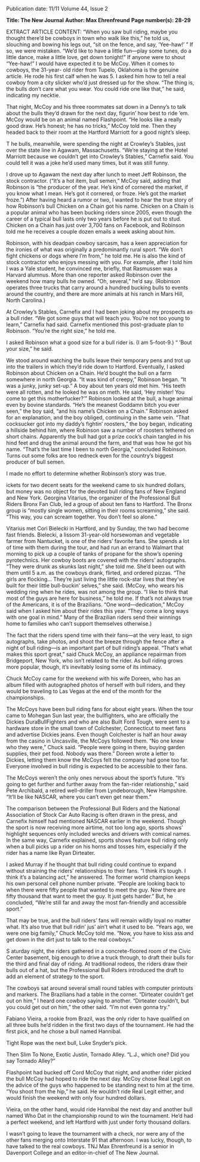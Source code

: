 Publication date: 11/11
Volume 44, Issue 2

**Title: The New Journal**
**Author: Max Ehrenfreund**
**Page number(s): 28-29**

EXTRACT ARTICLE CONTENT:
“When you saw bull riding, maybe 
you thought there’d be cowboys in town 
who walk like this,” he told us, slouching 
and bowing his legs out, “sit on the 
fence, and say, ‘Yee-haw!’ ” If so, we 
were mistaken. “We’d like to have a little 
fun—play some tunes, do a little dance, 
make a little love, get down tonight!”
If anyone were to shout “Yee-haw!” 
I would have expected it to be McCoy. 
When it comes to cowboys, the 31-year-
old rider from Tupelo, Oklahoma is the 
genuine article. He rode his first calf 
when he was 5. I asked him how to tell 
a real cowboy from a city slicker who’d 
just dressed up for the show. “The thing 
is, the bulls don’t care what you wear. 
You could ride one like that,” he said, 
indicating my necktie.


That night, McCoy and his three 
roommates sat down in a Denny’s to 
talk about the bulls they’d drawn for the 
next day, figurin’ how best to ride ’em. 
McCoy would be on an animal named 
Flashpoint. “He looks like a really good 
draw. He’s honest; he has no tricks,” 
McCoy told me. Then they headed back 
to their room at the Hartford Marriott 
for a good night’s sleep.


T
he bulls, meanwhile, were spending 
the night at Crowley’s Stables, 
just over the state line in Agawam, 
Massachusetts. “We’re staying at the 
Hotel Marriott because we couldn’t get 
into Crowley’s Stables,” Carnefix said. 
You could tell it was a joke he’d used 
many times, but it was still funny.


I drove up to Agawam the next 
day after lunch to meet Jeff Robinson, 
the stock contractor. (“It’s a hot item, 
bull semen,” McCoy said, adding that 
Robinson is “the producer of the year. 
He’s kind of cornered the market, if 
you know what I mean. He’s got it 
cornered, or froze. He’s got the market 
froze.”) After having heard a rumor or 
two, I wanted to hear the true story of 
how Robinson’s bull Chicken on a Chain 
got his name. Chicken on a Chain is a 
popular animal who has been bucking 
riders since 2005, even though the career 
of a typical bull lasts only two years 
before he is put out to stud. Chicken 
on a Chain has just over 3,700 fans on 
Facebook, and Robinson told me he 
receives a couple dozen emails a week 
asking about him.


Robinson, 
with 
his 
deadpan 
cowboy sarcasm, has a keen appreciation 
for the ironies of what was originally a 
predominantly rural sport. “We don’t 
fight chickens or dogs where I’m from,” 
he told me. He is also the kind of stock 
contractor who enjoys messing with 
you. For example, after I told him I 
was a Yale student, he convinced me, 
briefly, that Rasmussen was a Harvard 
alumnus. More than one reporter asked 
Robinson over the weekend how many 
bulls he owned. “Oh, several,” he’d say. 
(Robinson operates three trucks that 
carry around a hundred bucking bulls to 
events around the country, and there are 
more animals at his ranch in Mars Hill, 
North Carolina.)


At Crowley’s Stables, Carnefix and 
I had been joking about my prospects 
as a bull rider. “We got some guys that 
will teach you. You’re not too young 
to learn,” Carnefix had said. Carnefix 
mentioned this post-graduate plan to 
Robinson. “You’re the right size,” he 
told me.


I asked Robinson what a good size 
for a bull rider is. (I am 5-foot-9.)
“ ’Bout your size,” he said.


We stood around watching the 
bulls leave their temporary pens and 
trot up into the trailers in which they’d 
ride down to Hartford. Eventually, I 
asked Robinson about Chicken on a 
Chain. He’d bought the bull on a farm 
somewhere in north Georgia.
“It was kind of creepy,” Robinson 
began. “It was a junky, junky set-up.” A 
boy about ten years old met him. “His 
teeth were all rotten, and he looked 
he was on meth. He said, ‘Hey mister! 
You come to get this motherfucker?’” 
Robinson looked at the bull, a huge 
animal even by bovine standards. “He’s 
the meanest Goddamn bitch you ever 
seen,” the boy said, “and his name’s 
Chicken on a Chain.” Robinson asked 
for an explanation, and the boy obliged, 
continuing in the same vein. “That 
cocksucker got into my daddy’s fightin’ 
roosters,” the boy began, indicating a 
hillside behind him, where Robinson 
saw a number of roosters tethered on 
short chains. Apparently the bull had got 
a prize cock’s chain tangled in his hind 
feet and drug the animal around the 
farm, and that was how he got his name.
“That’s the last time I been to north 
Georgia,” concluded Robinson. Turns 
out some folks are too redneck even for 
the country’s biggest producer of bull 
semen. 


I made no effort to determine 
whether Robinson’s story was true.


ickets for two decent seats for 
the weekend came to six hundred 
dollars, but money was no object for the 
devoted bull riding fans of New England 
and New York. Georgina Vitarius, 
the organizer of the Professional Bull 
Riders Bronx Fan Club, led a group of 
about ten fans to Hartford. The Bronx 
group is “mostly single women, sitting in 
their rooms screaming,” she said. “This 
way, you can scream together. You don’t 
feel so alone.”


Vitarius met Cori Bielecki in 
Hartford, and by Sunday, the two had 
become fast friends. Bielecki, a lissom 
31-year-old horsewoman and vegetable 
farmer from Nantucket, is one of the 
riders’ favorite fans. She spends a lot of 
time with them during the tour, and had 
run an errand to Walmart that morning 
to pick up a couple of tanks of propane 
for the show’s opening pyrotechnics. 
Her cowboy boots are covered with the 
riders’ autographs.
“They were drunk as skunks last 
night,” she told me. She’d been out with 
them until 5 a.m. as the cowboys drank, 
flirted, and ordered pizzas. “The girls are 
flocking… They’re just living the little 
rock-star lives that they’ve built for their 
little bull-buckin’ selves,” she said. 
(McCoy, who wears his wedding ring 
when he rides, was not among the group. 
“I like to think that most of the guys are 
here for business,” he told me. If that’s 
not always true of the Americans, it is of 
the Brazilians. “One word—dedication,” 
McCoy said when I asked him about 
their rides this year. “They come a long 
ways with one goal in mind.” Many of 
the Brazilian riders send their winnings 
home to families who can’t support 
themselves otherwise.)


The fact that the riders spend time 
with their fans—at the very least, to sign 
autographs, take photos, and shoot the 
breeze through the fence after a night 
of bull riding—is an important part of 
bull riding’s appeal. “That’s what makes 
this sport great,” said Chuck McCoy, an 
appliance repairman from Bridgeport, 
New York, who isn’t related to the rider. 
As bull riding grows more popular, 
though, it’s inevitably losing some of its 
intimacy.


Chuck McCoy came for the weekend 
with his wife Doreen, who has an album 
filled with autographed photos of 
herself with bull riders, and they would 
be traveling to Las Vegas at the end of 
the month for the championships.


The McCoys have been bull riding 
fans for about eight years. When the 
tour came to Mohegan Sun last year, the 
bullfighters, who are officially the Dickies 
DuraBullFighters and who are also Built 
Ford Tough, were sent to a hardware 
store in the small town of Colchester, 
Connecticut to meet fans and advertise 
Dickies jeans. Even though Colchester 
is half an hour away from the casino in 
Uncasville, the McCoys followed them.
“No one knew who they were,” 
Chuck said. “People were going in there, 
buying garden supplies, their pet food. 
Nobody was there.” Doreen wrote a 
letter to Dickies, letting them know the 
McCoys felt the company had gone too 
far. Everyone involved in bull riding is 
expected to be accessible to their fans.


The McCoys weren’t the only ones 
nervous about the sport’s future. “It’s 
going to get further and further away 
from the fan-rider relationship,” said 
Pete Archibald, a retired well-driller 
from Lyndeborough, New Hampshire. 
“It’ll be like NASCAR, where you can’t 
even get near them.”


The 
comparison 
between 
the 
Professional Bull Riders and the National 
Association of Stock Car Auto Racing is 
often drawn in the press, and Carnefix 
himself 
had 
mentioned 
NASCAR 
earlier in the weekend. Though the 
sport is now receiving more airtime, not 
too long ago, sports shows’ highlight 
sequences only included wrecks and 
drivers with comical names. In the same 
way, Carnefix explained, sports shows 
feature bull riding only when a bull picks 
up a rider on his horns and tosses him, 
especially if the rider has a name like 
Ryan Dirteater.


I asked Murray if he thought that 
bull riding could continue to expand 
without straining the riders’ relationships 
to their fans. “I think it’s tough. I think 
it’s a balancing act,” he answered. The 
former world champion keeps his own 
personal cell phone number private. 
“People are looking back to when there 
were fifty people that wanted to meet 
the guy. Now there are fifty thousand 
that want to meet the guy. It just gets 
harder.” But, he concluded, “We’re still 
far and away the most fan-friendly and 
accessible sport.”


That may be true, and the bull 
riders’ fans will remain wildly loyal no 
matter what. It’s also true that bull ridin’ 
jus’ ain’t what it used to be. “Years ago, 
we were one big family,” Chuck McCoy 
told me. “Now, you have to kiss ass and 
get down in the dirt just to talk to the 
real cowboys.”


S
aturday night, the riders gathered 
in a concrete-floored room of the 
Civic Center basement, big enough to 
drive a truck through, to draft their bulls 
for the third and final day of riding. At 
traditional rodeos, the riders draw their 
bulls out of a hat, but the Professional 
Bull Riders introduced the draft to add 
an element of strategy to the sport.


The cowboys sat around several 
small round tables with computer 
printouts and markers. The Brazilians 
had a table in the corner.
“Dirteater couldn’t get out on him,” 
I heard one cowboy saying to another.
“Dirteater couldn’t, but you could 
get out on him,” the other said.
“I’m not even gonna try.”


Fabiano Vieira, a rookie from Brazil, 
was the only rider to have qualified on all 
three bulls he’d ridden in the first two 
days of the tournament. He had the 
first pick, and he chose a bull named 
Hannibal.


Tight Rope was the next bull, Luke 
Snyder’s pick.


Then Slim To None, Exotic Justin, 
Tornado Alley.
“L.J., which one? Did you say 
Tornado Alley?”


Flashpoint had bucked off Cord 
McCoy that night, and another rider 
picked the bull McCoy had hoped to 
ride the next day. McCoy chose Real 
Legit on the advice of the guys who 
happened to be standing next to him at 
the time. “You shoot from the hip,” he 
said. He wouldn’t ride Real Legit either, 
and would finish the weekend with only 
four hundred dollars.


Vieira, on the other hand, would ride 
Hannibal the next day and another bull 
named Who Dat in the championship 
round to win the tournament. He’d had 
a perfect weekend, and left Hartford 
with just under forty thousand dollars.


I wasn’t going to leave the 
tournament with a check, nor were any 
of the other fans merging onto Interstate 
91 that afternoon. I was lucky, though, 
to have talked to the real cowboys.
TNJ
Max Ehrenfreund is a senior 
in Davenport College and an 
editor-in-chief of The New 
Journal.